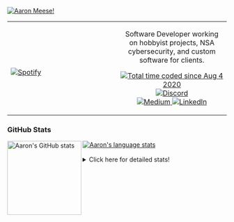 [![Aaron Meese!](https://user-images.githubusercontent.com/17814535/88975338-a2aabf00-d27f-11ea-963f-8a19608716b4.png)](https://github.com/ajmeese7/readme-ascii "README ASCII")

<!-- Modified from project here: https://github.com/novatorem/novatorem -->
<table width="100%"> 
  <tr>
  <td width="50%">
      
&nbsp; <br> [![Spotify](https://ajmeese7.vercel.app/api/spotify)](https://open.spotify.com/user/ajmeese)

  </td>
  <td width="50%">
    <p align="center">
    Software Developer working on hobbyist projects, NSA cybersecurity, and custom software for clients.
    </p>
    <p align="center">
      <a href="https://wakatime.com/@f726891d-3b02-46cd-9b60-e8c59f9e2b14">
        <img src="https://wakatime.com/badge/user/f726891d-3b02-46cd-9b60-e8c59f9e2b14.svg" alt="Total time coded since Aug 4 2020" title="WakaTime" />
      </a>
      <a href="http://link.aaronmeese.com/discord">
        <img src="https://img.shields.io/badge/discord-ajmeese7%234835-369?style=flat-square&logo=discord&logoColor=white&color=purple" alt="Discord" title="Discord">
      </a>
      <br />
      <a href="https://link.aaronmeese.com/medium">
        <img src="https://img.shields.io/badge/medium-ajmeese7-1DB954?style=flat-square&logo=medium&logoColor=white" alt="Medium" title="Medium">
      </a>
      <a href="https://link.aaronmeese.com/linkedin">
        <img src="https://img.shields.io/badge/linkedIn-aaronmeese-1DB954?style=flat-square&logo=linkedin&logoColor=white&color=blue" alt="LinkedIn" title="LinkedIn">
      </a>
    </p>
  </td>

</table>

[//]: <> (The `&nbsp;` is to have Aphelion take up more space)

### GitHub Stats ###

<a href="https://profile-summary-for-github.com/user/ajmeese7">
  <img align="left" height="170px" src="https://github-readme-stats.vercel.app/api?username=ajmeese7&show_icons=true&line_height=27&count_private=true" alt="Aaron's GitHub stats"/>
  <img src="https://github-readme-stats.vercel.app/api/top-langs/?username=ajmeese7&hide_langs_below=5&layout=compact" alt="Aaron's language stats"/>
</a>

<br />
<br />
<details>
<summary>Click here for detailed stats!</summary>

### :zap: Recent Activity
<!--START_SECTION:activity-->
1. ❗️ Opened issue [#1](https://github.com/ajmeese7/stack-overflow-filter-extension/issues/1) in [ajmeese7/stack-overflow-filter-extension](https://github.com/ajmeese7/stack-overflow-filter-extension)
2. ❌ Closed PR [#68](https://github.com/os-js/osjs-server/pull/68) in [os-js/osjs-server](https://github.com/os-js/osjs-server)
3. ❗️ Opened issue [#2](https://github.com/meeseOS/hexells/issues/2) in [meeseOS/hexells](https://github.com/meeseOS/hexells)
4. ❗️ Opened issue [#1](https://github.com/meeseOS/hexells/issues/1) in [meeseOS/hexells](https://github.com/meeseOS/hexells)
5. 💪 Opened PR [#194](https://github.com/DustinBrett/daedalOS/pull/194) in [DustinBrett/daedalOS](https://github.com/DustinBrett/daedalOS)
<!--END_SECTION:activity-->

### 🧐 Waka Stats
<!--START_SECTION:waka-->
![Code Time](http://img.shields.io/badge/Code%20Time-1%2C241%20hrs%2035%20mins-blue)

**🐱 My GitHub Data** 

> 🏆 1,088 Contributions in the Year 2022
 > 
> 📦 197.4 kB Used in GitHub's Storage 
 > 
> 💼 Opted to Hire
 > 
> 📜 81 Public Repositories 
 > 
> 🔑 29 Private Repositories  
 > 
**I'm an Early 🐤** 

```text
🌞 Morning    174 commits    █████░░░░░░░░░░░░░░░░░░░░   21.07% 
🌆 Daytime    310 commits    █████████░░░░░░░░░░░░░░░░   37.53% 
🌃 Evening    331 commits    ██████████░░░░░░░░░░░░░░░   40.07% 
🌙 Night      11 commits     ░░░░░░░░░░░░░░░░░░░░░░░░░   1.33%

```
📅 **I'm Most Productive on Sunday** 

```text
Monday       126 commits    ███░░░░░░░░░░░░░░░░░░░░░░   15.25% 
Tuesday      133 commits    ████░░░░░░░░░░░░░░░░░░░░░   16.1% 
Wednesday    87 commits     ██░░░░░░░░░░░░░░░░░░░░░░░   10.53% 
Thursday     119 commits    ███░░░░░░░░░░░░░░░░░░░░░░   14.41% 
Friday       87 commits     ██░░░░░░░░░░░░░░░░░░░░░░░   10.53% 
Saturday     120 commits    ███░░░░░░░░░░░░░░░░░░░░░░   14.53% 
Sunday       154 commits    ████░░░░░░░░░░░░░░░░░░░░░   18.64%

```


📊 **This Week I Spent My Time On** 

```text
⌚︎ Time Zone: America/New_York

💬 Programming Languages: 
JavaScript               16 hrs 30 mins      ██████████████████░░░░░░░   72.91% 
Python                   1 hr 22 mins        █░░░░░░░░░░░░░░░░░░░░░░░░   6.09% 
Markdown                 1 hr 17 mins        █░░░░░░░░░░░░░░░░░░░░░░░░   5.7% 
YAML                     56 mins             █░░░░░░░░░░░░░░░░░░░░░░░░   4.16% 
JSON                     45 mins             ░░░░░░░░░░░░░░░░░░░░░░░░░   3.35%

🐱‍💻 Projects: 
aaronmeese.com           12 hrs 50 mins      ██████████████░░░░░░░░░░░   56.74% 
hexells                  4 hrs 31 mins       █████░░░░░░░░░░░░░░░░░░░░   19.96% 
medium-highlight-export  1 hr 8 mins         █░░░░░░░░░░░░░░░░░░░░░░░░   5.01% 
dotenv-json              55 mins             █░░░░░░░░░░░░░░░░░░░░░░░░   4.07% 
osjs-server              47 mins             █░░░░░░░░░░░░░░░░░░░░░░░░   3.51%

```

**I Mostly Code in JavaScript** 

```text
JavaScript               32 repos            ████████████░░░░░░░░░░░░░   47.76% 
HTML                     9 repos             ███░░░░░░░░░░░░░░░░░░░░░░   13.43% 
Python                   6 repos             ██░░░░░░░░░░░░░░░░░░░░░░░   8.96% 
Java                     4 repos             █░░░░░░░░░░░░░░░░░░░░░░░░   5.97% 
CSS                      3 repos             █░░░░░░░░░░░░░░░░░░░░░░░░   4.48%

```



 Last Updated on 01/09/2022 16:03:30 UTC
<!--END_SECTION:waka-->
</details>
